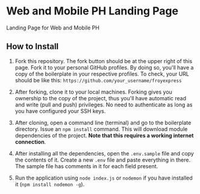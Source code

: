 # Web and Mobile PH Landing Page

Landing Page for Web and Mobile PH

## How to Install

1. Fork this repository. The fork button should be at the upper right of this page. Fork it to your personal GitHub profiles. By doing so, you'll have a copy of the boilerplate in your respective profiles. To check, your URL should be like this: `https://github.com/your_username/froyexpress`

2. After forking, clone it to your local machines. Forking gives you ownership to the copy of the project, thus you'll have automatic read and write (pull and push) privileges. No need to authenticate as long as you have configured your SSH keys.

3. After cloning, open a command line (terminal) and go to the boilerplate directory. Issue an `npm install` command. This will download module dependencies of the project. **Note that this requires a working internet connection**.

4. After installing all the dependencies, open the `.env.sample` file and copy the contents of it. Create a new `.env` file and paste everything in there. The sample file has comments in it for each field present.

5. Run the application using `node index.js` or `nodemon` if you have installed it (`npm install nodemon -g`).
   <!--

## Quirks

If you want to enable the database part of the application, then you have to check the following first:

- MySQL should be installed
- You have a usable credential to login to your MySQL database, provide them in the .env file
- You have created a database in MySQL, provide the name in the .env file
- You have a table called 'users' with the following columns
  - id (_int, not null, auto_increment_)
  - name (_varchar(50), not null_)
  - age (_int_)
- Set _id_ column as the primary key
- Your table should have at least one record

Once all of those are satisfied, you should be able to see your list of users in the `/index` route when you run the app. -->
